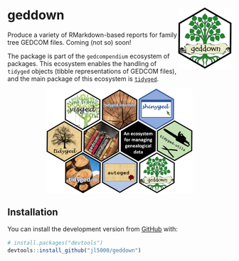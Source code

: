 
<!-- README.md is generated from README.Rmd. Please edit that file -->

# geddown <img src='man/figures/logo.png' align="right" height="138" />

<!-- badges: start -->
<!-- badges: end -->

Produce a variety of RMarkdown-based reports for family tree GEDCOM
files. Coming (not so) soon!

The package is part of the `gedcompendium` ecosystem of packages. This
ecosystem enables the handling of `tidyged` objects (tibble
representations of GEDCOM files), and the main package of this ecosystem
is [`tidyged`](https://jl5000.github.io/tidyged/).

<img src="man/figures/allhex.png" width="65%" style="display: block; margin: auto;" />

## Installation

You can install the development version from
[GitHub](https://github.com/) with:

``` r
# install.packages("devtools")
devtools::install_github("jl5000/geddown")
```
